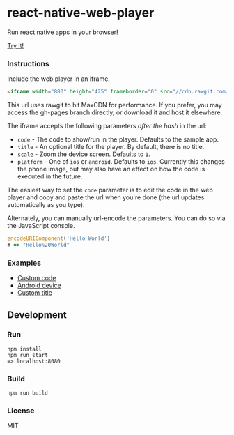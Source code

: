 # react-native-web-player
Run react native apps in your browser!

[Try it!]( https://cdn.rawgit.com/dabbott/react-native-web-player/gh-pages/index.html#title=React%20Native%20Web%20Player)

### Instructions

Include the web player in an iframe.

```html
<iframe width="880" height="425" frameborder="0" src="//cdn.rawgit.com/dabbott/react-native-web-player/gh-pages/index.html"></iframe>
```

This url uses rawgit to hit MaxCDN for performance. If you prefer, you may access the gh-pages branch directly, or download it and host it elsewhere.

The iframe accepts the following parameters *after the hash* in the url:

- `code` - The code to show/run in the player. Defaults to the sample app.
- `title` - An optional title for the player. By default, there is no title.
- `scale` - Zoom the device screen. Defaults to `1`.
- `platform` - One of `ios` or `android`. Defaults to `ios`. Currently this changes the phone image, but may also have an effect on how the code is executed in the future.

The easiest way to set the `code` parameter is to edit the code in the web player and copy and paste the url when you're done (the url updates automatically as you type).

Alternately, you can manually url-encode the parameters. You can do so via the JavaScript console.
```JavaScript
encodeURIComponent('Hello World')
# => "Hello%20World"
```

### Examples

- [Custom code](https://cdn.rawgit.com/dabbott/react-native-web-player/gh-pages/index.html#platform=ios&code=import%20React%2C%20%7B%20Component%2C%20%7D%20from%20'react'%3B%0Aimport%20%7B%20AppRegistry%2C%20Text%2C%20%7D%20from%20'react-native'%3B%0A%0Aconst%20App%20%3D%20()%20%3D%3E%20%3CText%3EHello%20World%3C%2FText%3E%3B%0A%0AAppRegistry.registerComponent('MyApp'%2C%20()%20%3D%3E%20App)%3B)
- [Android device](https://cdn.rawgit.com/dabbott/react-native-web-player/gh-pages/index.html#platform=android)
- [Custom title](https://cdn.rawgit.com/dabbott/react-native-web-player/gh-pages/index.html#title=Hello%20Title)

## Development

### Run

```
npm install
npm run start
=> localhost:8080
```

### Build

```
npm run build
```

### License
MIT
